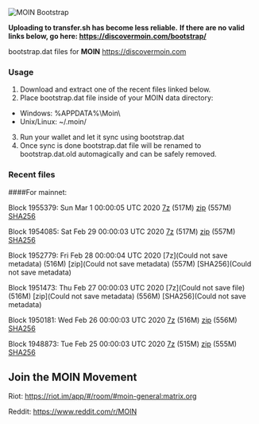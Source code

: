 ![MOIN Bootstrap](https://i.imgur.com/KjM1jMp.jpg)

**Uploading to transfer.sh has become less reliable.**
**If there are no valid links below, go here: https://discovermoin.com/bootstrap/**

bootstrap.dat files for **MOIN** https://discovermoin.com

### Usage

1. Download and extract one of the recent files linked below.
2. Place bootstrap.dat file inside of your MOIN data directory:
 - Windows: %APPDATA%\Moin\
 - Unix/Linux: ~/.moin/
3. Run your wallet and let it sync using bootstrap.dat
4. Once sync is done bootstrap.dat file will be renamed to bootstrap.dat.old automagically and can be safely removed.


### Recent files

####For mainnet:

Block 1955379: Sun Mar  1 00:00:05 UTC 2020 [7z](https://transfer.sh/78X9a/bootstrap.dat.20200301.7z) (517M) [zip](https://transfer.sh/i40PI/bootstrap.dat.20200301.zip) (557M) [SHA256](https://transfer.sh/BlpuT/sha256.txt)

Block 1954085: Sat Feb 29 00:00:03 UTC 2020 [7z]() (517M) [zip](https://transfer.sh/OJ8XI/bootstrap.dat.20200229.zip) (557M) [SHA256](https://transfer.sh/mlZ92/sha256.txt)

Block 1952779: Fri Feb 28 00:00:04 UTC 2020 [7z](Could not save metadata) (516M) [zip](Could not save metadata) (557M) [SHA256](Could not save metadata)

Block 1951473: Thu Feb 27 00:00:03 UTC 2020 [7z](Could not save file) (516M) [zip](Could not save metadata) (556M) [SHA256](Could not save metadata)

Block 1950181: Wed Feb 26 00:00:03 UTC 2020 [7z]() (516M) [zip]() (556M) [SHA256]()

Block 1948873: Tue Feb 25 00:00:03 UTC 2020 [7z]() (515M) [zip](https://transfer.sh/UwHWw/bootstrap.dat.20200225.zip) (555M) [SHA256](https://transfer.sh/pG8F1/sha256.txt)

## Join the MOIN Movement

Riot: https://riot.im/app/#/room/#moin-general:matrix.org

Reddit: https://www.reddit.com/r/MOIN
